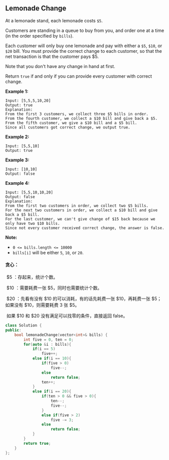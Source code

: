 ## Lemonade Change

At a lemonade stand, each lemonade costs `$5`. 

Customers are standing in a queue to buy from you, and order one at a time (in the order specified by `bills`).

Each customer will only buy one lemonade and pay with either a `$5`, `$10`, or `$20` bill. You must provide the correct change to each customer, so that the net transaction is that the customer pays $5.

Note that you don't have any change in hand at first.

Return `true` if and only if you can provide every customer with correct change.

**Example 1:**

```
Input: [5,5,5,10,20]
Output: true
Explanation: 
From the first 3 customers, we collect three $5 bills in order.
From the fourth customer, we collect a $10 bill and give back a $5.
From the fifth customer, we give a $10 bill and a $5 bill.
Since all customers got correct change, we output true.
```

**Example 2:**

```
Input: [5,5,10]
Output: true
```

**Example 3:**

```
Input: [10,10]
Output: false
```

**Example 4:**

```
Input: [5,5,10,10,20]
Output: false
Explanation: 
From the first two customers in order, we collect two $5 bills.
For the next two customers in order, we collect a $10 bill and give back a $5 bill.
For the last customer, we can't give change of $15 back because we only have two $10 bills.
Since not every customer received correct change, the answer is false.
```

**Note:**

- `0 <= bills.length <= 10000`
- `bills[i]` will be either `5`, `10`, or `20`.

#### 贪心：

​		\$5 ：存起来，统计个数。

​		\$10 ：需要耗费一张 \$5，同时也需要统计个数。

​		\$20 ：先看有没有 \$10 的可以消耗，有的话先耗费一张 \$10，再耗费一张 \$5；如果没有 \$10，则需要耗费 3 张 \$5。

​		如果 \$10 和 \$20 没有满足可以找零的条件，直接返回 false。

```c++
class Solution {
public:
    bool lemonadeChange(vector<int>& bills) {
        int five = 0, ten = 0;
        for(auto &i : bills){
            if(i == 5)
                five++;
            else if(i == 10){
                if(five > 0)
                    five--;
                else
                    return false;
                ten++;
            }
            else if(i == 20){
                if(ten > 0 && five > 0){
                    ten--;
                    five--;
                }
                else if(five > 2)
                    five -= 3;
                else
                    return false;
            }
        }
        return true;
    }
};
```

